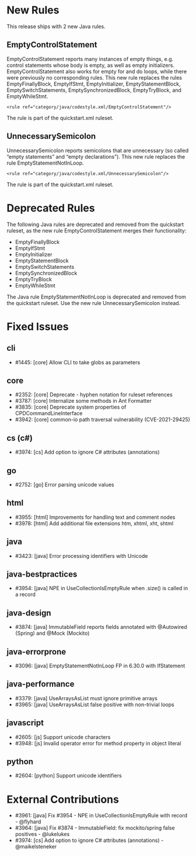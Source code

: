 # New Rules

This release ships with 2 new Java rules.

## EmptyControlStatement

EmptyControlStatement reports many instances of empty things, e.g. control statements whose body is empty, as well as empty initializers.
EmptyControlStatement also works for empty for and do loops, while there were previously no corresponding rules.
This new rule replaces the rules EmptyFinallyBlock, EmptyIfStmt, EmptyInitializer, EmptyStatementBlock, EmptySwitchStatements, EmptySynchronizedBlock, EmptyTryBlock, and EmptyWhileStmt.

    <rule ref="category/java/codestyle.xml/EmptyControlStatement"/>

The rule is part of the quickstart.xml ruleset.

## UnnecessarySemicolon

UnnecessarySemicolon reports semicolons that are unnecessary (so called “empty statements” and “empty declarations”).
This new rule replaces the rule EmptyStatementNotInLoop.

    <rule ref="category/java/codestyle.xml/UnnecessarySemicolon"/>

The rule is part of the quickstart.xml ruleset.

# Deprecated Rules

The following Java rules are deprecated and removed from the quickstart ruleset, as the new rule EmptyControlStatement merges their functionality:

- EmptyFinallyBlock
- EmptyIfStmt
- EmptyInitializer
- EmptyStatementBlock
- EmptySwitchStatements
- EmptySynchronizedBlock
- EmptyTryBlock
- EmptyWhileStmt

The Java rule EmptyStatementNotInLoop is deprecated and removed from the quickstart ruleset. Use the new rule UnnecessarySemicolon instead.

# Fixed Issues

## cli
- #1445: [core] Allow CLI to take globs as parameters

## core
- #2352: [core] Deprecate <lang>-<ruleset> hyphen notation for ruleset references
- #3787: [core] Internalize some methods in Ant Formatter
- #3835: [core] Deprecate system properties of CPDCommandLineInterface
- #3942: [core] common-io path traversal vulnerability (CVE-2021-29425)

## cs (c#)
- #3974: [cs] Add option to ignore C# attributes (annotations)

## go
- #2752: [go] Error parsing unicode values

## html
- #3955: [html] Improvements for handling text and comment nodes
- #3978: [html] Add additional file extensions htm, xhtml, xht, shtml

## java
- #3423: [java] Error processing identifiers with Unicode

## java-bestpractices
- #3954: [java] NPE in UseCollectionIsEmptyRule when .size() is called in a record

## java-design
- #3874: [java] ImmutableField reports fields annotated with @Autowired (Spring) and @Mock (Mockito)

## java-errorprone
- #3096: [java] EmptyStatementNotInLoop FP in 6.30.0 with IfStatement

## java-performance
- #3379: [java] UseArraysAsList must ignore primitive arrays
- #3965: [java] UseArraysAsList false positive with non-trivial loops

## javascript
- #2605: [js] Support unicode characters
- #3948: [js] Invalid operator error for method property in object literal

## python
- #2604: [python] Support unicode identifiers

# External Contributions

- #3961: [java] Fix #3954 - NPE in UseCollectionIsEmptyRule with record - @flyhard
- #3964: [java] Fix #3874 - ImmutableField: fix mockito/spring false positives - @lukelukes
- #3974: [cs] Add option to ignore C# attributes (annotations) - @maikelsteneker